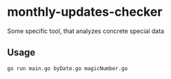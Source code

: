 # monthly-updates-checker
Some specific tool, that analyzes concrete special data

## Usage
    go run main.go byDate.go magicNumber.go 
